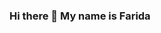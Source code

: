 ### Hi there 👋 My name is Farida
<!--
**faridamoussaeff/faridamoussaeff** is a ✨ _special_ ✨ repository because its `README.md` (this file) appears on your GitHub profile.

Here are some ideas to get you started:


[![Farida's GitHub stats](https://github-readme-stats.vercel.app/api?username=faridamoussaeff)](https://github.com/faridamoussaeff/github-readme-stats)
